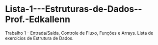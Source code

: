 # Lista-1---Estruturas-de-Dados--Prof.-Edkallenn
Trabalho 1 - Entrada/Saída, Controle de Fluxo, Funções e Arrays. Lista de exercícios de Estrutura de Dados.
